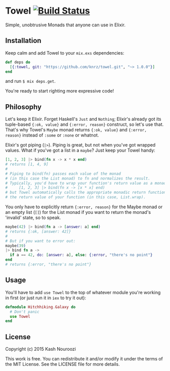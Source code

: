 # Towel [![Build Status](https://travis-ci.org/knrz/towel.svg)](https://travis-ci.org/knrz/towel)

Simple, unobtrusive Monads that anyone can use in Elixir.

## Installation

Keep calm and add Towel to your `mix.exs` dependencies:

```elixir
def deps do
  [{:towel, git: "https://github.com/knrz/towel.git", "~> 1.0.0"}]
end
```

and run `$ mix deps.get`.

You're ready to start righting more expressive code!

## Philosophy

Let's keep it Elixir. Forget Haskell's `Just` and `Nothing`; Elixir's already got its tuple-based `{:ok, value}` and `{:error, reason}` construct, so let's use that. That's why Towel's `Maybe` monad returns `{:ok, value}` and `{:error, reason}` instead of `:some` or `:none` or whatnot.

Elixir's got piping (`|>`). Piping is great, but not when you've got wrapped values. What if you've got a list in a `maybe`? Just keep your Towel handy:

```elixir
[1, 2, 3] |> bind(fn x -> x * x end)
# returns [1, 4, 9]
#
# Piping to bind(fn) passes each value of the monad
# (in this case the List monad) to fn and normalizes the result.
# Typically, you'd have to wrap your function's return value as a monad, like so:
#     [1, 2, 3] |> bind(fn x -> [x * x] end)
# but Towel automatically calls the appropriate monadic return function to wrap
# the return value of your function (in this case, List.wrap).
```

You only have to explicitly return `{:error, reason}` for the Maybe monad or an empty list (`[]`) for the List monad if you want to return the monad's 'invalid' state, so to speak.

```elixir
maybe(42) |> bind(fn a -> [answer: a] end)
# returns {:ok, [answer: 42]}
#
# But if you want to error out:
maybe(39)
|> bind fn a ->
  if a == 42, do: [answer: a], else: {:error, "there's no point"}
end
# returns {:error, "there's no point"}
```

## Usage

You'll have to add `use Towel` to the top of whatever module you're working in first (or just run it in `iex` to try it out):

```elixir
defmodule Hitchhiking.Galaxy do
  # Don't panic
  use Towel
end
```

## License

Copyright (c) 2015 Kash Nouroozi

This work is free. You can redistribute it and/or modify it under the
terms of the MIT License. See the LICENSE file for more details.